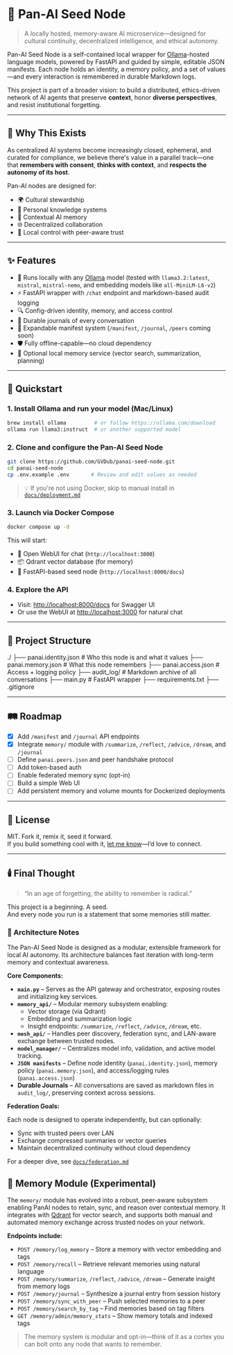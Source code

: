 # 🌱 Pan-AI Seed Node

> A locally hosted, memory-aware AI microservice—designed for cultural continuity, decentralized intelligence, and ethical autonomy.

Pan-AI Seed Node is a self-contained local wrapper for [Ollama](https://ollama.com)-hosted language models, powered by FastAPI and guided by simple, editable JSON manifests. Each node holds an identity, a memory policy, and a set of values—and every interaction is remembered in durable Markdown logs.

This project is part of a broader vision: to build a distributed, ethics-driven network of AI agents that preserve **context**, honor **diverse perspectives**, and resist institutional forgetting.

---

## 🧠 Why This Exists

As centralized AI systems become increasingly closed, ephemeral, and curated for compliance, we believe there's value in a parallel track—one that **remembers with consent**, **thinks with context**, and **respects the autonomy of its host**.

Pan-AI nodes are designed for:

- 🌍 Cultural stewardship
- 🧬 Personal knowledge systems
- 🧭 Contextual AI memory
- 🌐 Decentralized collaboration
- 🔐 Local control with peer-aware trust

---

## ✨ Features

- 🌿 Runs locally with any [Ollama](https://ollama.com) model (tested with `llama3.2:latest`, `mistral`, `mistral-nemo`, and embedding models like `all-MiniLM-L6-v2`)
- ⚡ FastAPI wrapper with `/chat` endpoint and markdown-based audit logging
- 🔍 Config-driven identity, memory, and access control
- 📜 Durable journals of every conversation
- 🧠 Expandable manifest system (`/manifest`, `/journal`, `/peers` coming soon)
- 🛡️ Fully offline-capable—no cloud dependency
- 🧠 Optional local memory service (vector search, summarization, planning)

---

## 🚀 Quickstart

### 1. Install Ollama and run your model (Mac/Linux)

```bash
brew install ollama         # or follow https://ollama.com/download
ollama run llama3:instruct  # or another supported model
```

### 2. Clone and configure the Pan-AI Seed Node

```bash
git clone https://github.com/GVDub/panai-seed-node.git
cd panai-seed-node
cp .env.example .env       # Review and edit values as needed
```

> 💡 If you're not using Docker, skip to manual install in [`docs/deployment.md`](docs/deployment.md)

### 3. Launch via Docker Compose

```bash
docker compose up -d
```

This will start:
- 🧠 Open WebUI for chat (`http://localhost:3000`)
- 📦 Qdrant vector database (for memory)
- 🪪 FastAPI-based seed node (`http://localhost:8000/docs`)

### 4. Explore the API

- Visit: [http://localhost:8000/docs](http://localhost:8000/docs) for Swagger UI
- Or use the WebUI at [http://localhost:3000](http://localhost:3000) for natural chat
---

## 📁 Project Structure
./
├── panai.identity.json   # Who this node is and what it values
├── panai.memory.json     # What this node remembers
├── panai.access.json     # Access + logging policy
├── audit_log/            # Markdown archive of all conversations
├── main.py               # FastAPI wrapper
├── requirements.txt
├── .gitignore

---

## 🛤 Roadmap

- [x] Add `/manifest` and `/journal` API endpoints
- [x] Integrate `memory/` module with `/summarize`, `/reflect`, `/advice`, `/dream`, and `/journal`
- [ ] Define `panai.peers.json` and peer handshake protocol  
- [ ] Add token-based auth  
- [ ] Enable federated memory sync (opt-in)  
- [ ] Build a simple Web UI  
- [ ] Add persistent memory and volume mounts for Dockerized deployments

---

## 🧾 License

MIT. Fork it, remix it, seed it forward.  
If you build something cool with it, [let me know](https://github.com/GVDub)—I’d love to connect.

---

## 🕯️ Final Thought

> “In an age of forgetting, the ability to remember is radical.”

This project is a beginning. A seed.  
And every node you run is a statement that some memories still matter.

### 🧱 Architecture Notes

The Pan-AI Seed Node is designed as a modular, extensible framework for local AI autonomy. Its architecture balances fast iteration with long-term memory and contextual awareness.

**Core Components:**

- **`main.py`** – Serves as the API gateway and orchestrator, exposing routes and initializing key services.
- **`memory_api/`** – Modular memory subsystem enabling:
  - Vector storage (via Qdrant)
  - Embedding and summarization logic
  - Insight endpoints: `/summarize`, `/reflect`, `/advice`, `/dream`, etc.
- **`mesh_api/`** – Handles peer discovery, federation sync, and LAN-aware exchange between trusted nodes.
- **`model_manager/`** – Centralizes model info, validation, and active model tracking.
- **`JSON manifests`** – Define node identity (`panai.identity.json`), memory policy (`panai.memory.json`), and access/logging rules (`panai.access.json`)
- **Durable Journals** – All conversations are saved as markdown files in `audit_log/`, preserving context across sessions.

**Federation Goals:**

Each node is designed to operate independently, but can optionally:
- Sync with trusted peers over LAN
- Exchange compressed summaries or vector queries
- Maintain decentralized continuity without cloud dependency

For a deeper dive, see [`docs/federation.md`](docs/federation.md)

## 🧠 Memory Module (Experimental)

The `memory/` module has evolved into a robust, peer-aware subsystem enabling PanAI nodes to retain, sync, and reason over contextual memory. It integrates with [Qdrant](https://qdrant.tech/) for vector search, and supports both manual and automated memory exchange across trusted nodes on your network.

**Endpoints include:**
- `POST /memory/log_memory` – Store a memory with vector embedding and tags
- `POST /memory/recall` – Retrieve relevant memories using natural language
- `POST /memory/summarize`, `/reflect`, `/advice`, `/dream` – Generate insight from memory logs
- `POST /memory/journal` – Synthesize a journal entry from session history
- `POST /memory/sync_with_peer` – Push selected memories to a peer
- `POST /memory/search_by_tag` – Find memories based on tag filters
- `GET /memory/admin/memory_stats` – Show memory totals and indexed tags

> The memory system is modular and opt-in—think of it as a cortex you can bolt onto any node that wants to remember.
